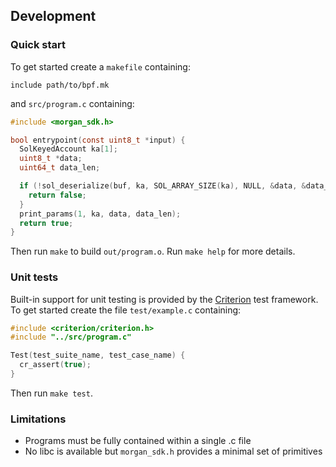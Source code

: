 ## Development

### Quick start
To get started create a `makefile` containing:
```make
include path/to/bpf.mk
```
and `src/program.c` containing:
```c
#include <morgan_sdk.h>

bool entrypoint(const uint8_t *input) {
  SolKeyedAccount ka[1];
  uint8_t *data;
  uint64_t data_len;

  if (!sol_deserialize(buf, ka, SOL_ARRAY_SIZE(ka), NULL, &data, &data_len)) {
    return false;
  }
  print_params(1, ka, data, data_len);
  return true;
}
```

Then run `make` to build `out/program.o`.
Run `make help` for more details.

### Unit tests
Built-in support for unit testing is provided by the
[Criterion](https://criterion.readthedocs.io/en/master/index.html) test framework.
To get started create the file `test/example.c` containing:
```c
#include <criterion/criterion.h>
#include "../src/program.c"

Test(test_suite_name, test_case_name) {
  cr_assert(true);
}
```
Then run `make test`.

### Limitations
* Programs must be fully contained within a single .c file
* No libc is available but `morgan_sdk.h` provides a minimal set of primitives
